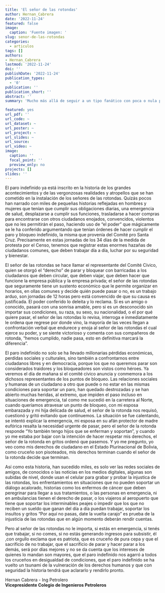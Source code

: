 ```yaml
---
title: 'El señor de las rotondas'
author: Hernan_Cabrera
date: '2022-11-24'
featured: false
image:
  caption: 'Fuente imagen: '
slug: senor-de-las-rotondas
categories:
  - articulos
tags: []
authors:
- Hernan_Cabrera
lastmod: '2022-11-24'
doi: ''
publishDate: '2022-11-24'
publication_types:
  - '0'
publication: ''
publication_short: ''
abstract: ''
summary: 'Mucho más allá de seguir a un tipo fanático con poca o nula percepción de la realidad y que incluso ha sido cuestionado por su propio comité cívico y personas opositoras al gobierno como María Galindo'

featured: yes
url_pdf: ''
url_code: ~
url_dataset: ~
url_poster: ~
url_project: ~
url_slides: ~
url_source: 
url_video: ~
image:
  caption: ''
  focal_point: ''
  preview_only: no
projects: []
slides: ''
---
```


El paro indefinido ya está inscrito en la historia de los grandes acontecimientos y de las vergonzosas realidades y atropellos que se han cometido en la instalación de los señores de las rotondas. Quizás pocos han narrado con miles de pequeñas historias reflejadas en hombres y mujeres que tenían que cumplir sus obligaciones diarias, una emergencia de salud, desplazarse a cumplir sus funciones, trasladarse a hacer compras para encontrarse con otros ciudadanos enojados, convencidos, violentos que no les permitirán el paso, haciendo uso de “el poder” que mágicamente se le ha conferido argumentando que tenían órdenes de hacer cumplir el paro y bloqueo indefinido, la misma que provenía del Comité pro Santa Cruz. Precisamente en estas jornadas de los 34 días de la medida de protesta por el Censo, tenemos que registrar estas enormes hazañas de ciudadanos comunes, que deben trabajar día a día, luchar por su seguridad y bienestar.

El señor de las rotondas se hace llamar el representante del Comité Cívico, quien se otorgó el “derecho” de parar y bloquear con barricadas a los ciudadanos que deben circular, que deben viajar, que deben hacer que funcione la empresa pública y la empresa privada; el señor de las rotondas que seguramente tiene un sustento económico que le permite organizar en horarios, en ollas comunes y decide quién puede pasar o no, es un trabajo arduo, son jornadas de 12 horas pero está convencido de que su causa es justificada. El poder conferido lo deleita y lo reclama. Si es un amigo o conocido, pasará con una sonrisa amable, pero si es un desconocido sin importar sus condiciones, su raza, su sexo, su nacionalidad, o el por qué quiere pasar, el señor de las rotondas lo revisa, interroga e inmediatamente le ordena que regrese por donde vino, la mayoría de las veces llegan a confrontación verbal que endurece y enoja al señor de las rotondas el cual ejerce su poder, y se siente victorioso y comenta con sus compañeros de rotonda, “hemos cumplido, nadie pasa, esto en definitiva marcará la diferencia”.

El paro indefinido no solo se ha llevado millonarias pérdidas económicas, perdidas sociales y culturales, sino también a confrontarnos entre ciudadanos libres y en democracia, porque los que no queremos parar son considerados traidores y los bloqueadores son vistos como héroes. Ya veremos el día de mañana si el comité cívico anuncia y conmemora a los dichosos representantes de los puntos de bloqueo. Las relaciones sociales y humanas de un ciudadano a otro que puede o no estar en las mismas condiciones para soportar un paro, han quedado destrozadas y se han abierto muchas heridas, al extremo, que impiden el paso incluso en situaciones de emergencia, tal como me sucedió en la carretera al Norte, cuando queríamos atravesar un punto de bloqueo, con mi esposa embarazada y mi hija delicada de salud,  el señor de la rotonda nos requisó, cuestionó y gritó evitando que continuemos. La situación se fue calentando, se intentó explicar la emergencia, mi esposa en su afán protector de madre eufórica resalta la necesidad urgente de pasar, pero el señor de la rotonda responde “Yo también tengo hijos que se enferman y soportan”, y cuando yo me estaba por bajar con la intención de hacer respetar mis derechos, el señor de la rotonda en gritos ordenó que pasemos. Y yo me pregunto, yo veo como mis derechos de ciudadano en el Estado Plurinacional de Bolivia, como cruceño son pisoteados, mis derechos terminan cuando el señor de la rotonda decide que terminan. 

Así como esta historia, han sucedido miles, es solo ver las redes sociales de amigos, de conocidos o las noticias en los medios digitales, algunas son subidas de nivel, donde usan el celular para grabar y probar la injustica de las rotondas, los enfrentamientos en situaciones que no pueden soportar un diálogo acalorado, historias como los enfermos de cáncer que deben peregrinar para llegar a sus tratamientos, o las personas en emergencia, ni en ambulancias tienen el derecho de pasar, o los viajeros al aeropuerto que tiene que soportar los interminables peajes o impedir que los que no reciben un sueldo que ganan del día a día puedan trabajar, soportar los insultos y gritos “Por aquí no pasas, date la vuelta carajo” es prueba de la injusticia de las rotondas que en algún momento deberán rendir cuentas. 

Pero al señor de las rotondas no le importa, si estás en emergencia, si tenés que trabajar, si no comes, si no estás generando ingresos para subsistir, él ,con orgullo exclama que es patriota, que es cruceño de pura cepa y que el sacrificio de no trabajar, que el sacrificio de parar y hacer parar a los demás, será por días mejores y no se da cuenta que los intereses de quienes lo mandan son mayores, que el paro indefinido nos agarró a todos los cruceños en desigualdad de condiciones, que el paro indefinido se ha vuelto un tsunami de la vulneración de los derechos humanos y que con seguridad la historia tendrá que aclararlo y rendirlo pronto.


Hernan Cabrera - Ing Petrolero<br>
**Vicepresidente Colegio de Ingenieros Petroleros**<br>


